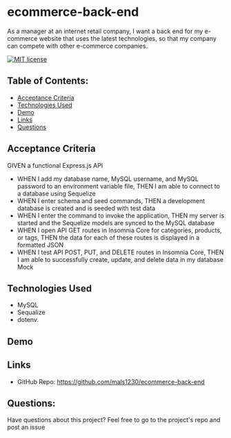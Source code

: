 # ecommerce-back-end

As a manager at an internet retail company, I want a back end for my e-commerce website that uses the latest technologies, so that my company can compete with other e-commerce companies.

[![MIT license](https://img.shields.io/badge/License-MIT-green.svg)](https://lbesson.mit-license.org/)
## Table of Contents:
- [Acceptance Criteria](#acceptance-criteria)
- [Technologies Used](#technologies-used)
- [Demo](#demo)
- [Links](#links)
- [Questions](#questions)

## Acceptance Criteria 
GIVEN a functional Express.js API
- WHEN I add my database name, MySQL username, and MySQL password to an environment variable file, THEN I am able to connect to a database using Sequelize
- WHEN I enter schema and seed commands, THEN a development database is created and is seeded with test data
- WHEN I enter the command to invoke the application, THEN my server is started and the Sequelize models are synced to the MySQL database
- WHEN I open API GET routes in Insomnia Core for categories, products, or tags, THEN the data for each of these routes is displayed in a formatted JSON
- WHEN I test API POST, PUT, and DELETE routes in Insomnia Core, THEN I am able to successfully create, update, and delete data in my database
Mock

## Technologies Used
- MySQL
- Sequalize
- dotenv.

## Demo

## Links
- GitHub Repo: https://github.com/mals1230/ecommerce-back-end

## Questions:
Have questions about this project? Feel free to go to the project's repo and post an issue